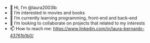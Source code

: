 - 👋 Hi, I’m @laura2003lb
- 👀 I’m interested in movies and books
- 🌱 I’m currently learning programming, front-end and back-end
- 💞️ I’m looking to collaborate on projects that related to my interests
- 📫 How to reach me: https://www.linkedin.com/in/laura-bernardo-43761b1b0/

<!---
laura2003lb/laura2003lb is a ✨ special ✨ repository because its `README.md` (this file) appears on your GitHub profile.
You can click the Preview link to take a look at your changes.
--->
